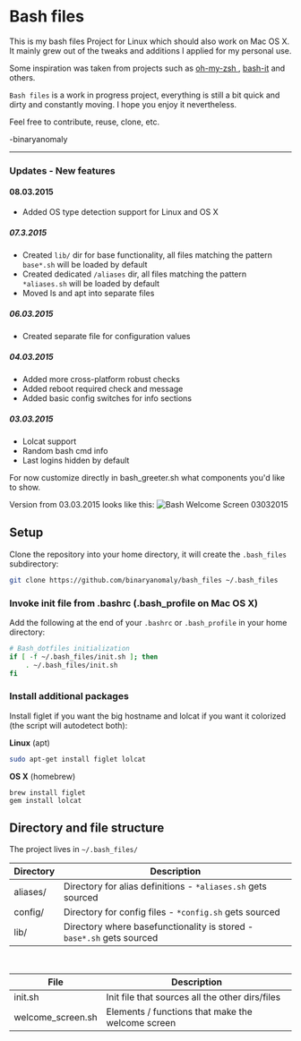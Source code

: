 # Bash files

This is my bash files Project for Linux which should also work on Mac OS X.
It mainly grew out of the tweaks and additions I applied for my personal use.

Some inspiration was taken from projects such as [oh-my-zsh
](https://github.com/robbyrussell/oh-my-zsh/tree/master/lib), [bash-it](https://github.com/revans/bash-it) and others.

`Bash files` is a work in progress project, everything is still a bit quick and dirty and constantly moving. I hope you enjoy it nevertheless.

Feel free to contribute, reuse, clone, etc.

-binaryanomaly


---

### Updates - New features

#### 08.03.2015
 - Added OS type detection support for Linux and OS X

##### 07.3.2015
 - Created `lib/` dir for base functionality, all files matching the pattern `base*.sh` will be loaded by default
 - Created dedicated `/aliases` dir, all files matching the pattern `*aliases.sh` will be loaded by default
 - Moved ls and apt into separate files

##### 06.03.2015
 - Created separate file for configuration values

##### 04.03.2015
 - Added more cross-platform robust checks
 - Added reboot required check and message
 - Added basic config switches for info sections


##### 03.03.2015
 - Lolcat support
 - Random bash cmd info
 - Last logins hidden by default

For now customize directly in bash_greeter.sh what components you'd like to show.

Version from 03.03.2015 looks like this: ![Bash Welcome Screen 03032015](http://i.imgur.com/jiCK38n.png "Bash Welcome Screen 03.03.2015")


## Setup

Clone the repository into your home directory, it will create the `.bash_files` subdirectory:

```bash
git clone https://github.com/binaryanomaly/bash_files ~/.bash_files
```


### Invoke init file from .bashrc (.bash_profile on Mac OS X)

Add the following at the end of your `.bashrc` or `.bash_profile` in your home directory:

```bash
# Bash_dotfiles initialization
if [ -f ~/.bash_files/init.sh ]; then
    . ~/.bash_files/init.sh
fi
```

### Install additional packages

Install figlet if you want the big hostname and lolcat if you want it colorized (the script will autodetect both):

**Linux** (apt)
```bash
sudo apt-get install figlet lolcat
```

**OS X** (homebrew)
```
brew install figlet
gem install lolcat
```


## Directory and file structure

The project lives in `~/.bash_files/` 

| Directory | Description |
| ---- | ----------- |
| aliases/  | Directory for alias definitions - `*aliases.sh` gets sourced |
| config/  | Directory for config files - `*config.sh` gets sourced |
| lib/ | Directory where basefunctionality is stored - `base*.sh` gets sourced |

<br>


| File | Description |
| ---- | ----------- |
| init.sh  | Init file that sources all the other dirs/files |
| welcome_screen.sh  | Elements / functions that make the welcome screen |